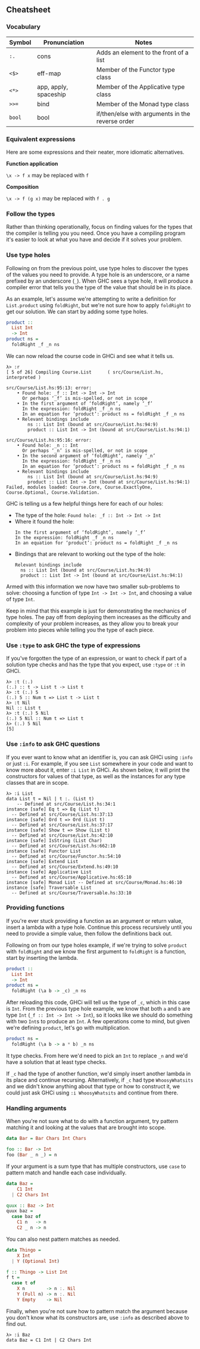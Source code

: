 ## Cheatsheet

### Vocabulary

|**Symbol**|**Pronunciation**    |**Notes**                                       |
|----------|---------------------|------------------------------------------------|
|`:.`      |cons                 |Adds an element to the front of a list          |
|`<$>`     |eff-map              |Member of the Functor type class                |
|`<*>`     |app, apply, spaceship|Member of the Applicative type class            |
|`>>=`     |bind                 |Member of the Monad type class                  |
|`bool`    |bool                 |if/then/else with arguments in the reverse order|

### Equivalent expressions

Here are some expressions and their neater, more idiomatic alternatives.

**Function application**

`\x -> f x` may be replaced with `f`

**Composition**

`\x -> f (g x)` may be replaced with `f . g`

### Follow the types

Rather than thinking operationally, focus on finding values for the types that the compiler is telling you you need.
Once you have a compiling program it's easier to look at what you have and decide if it solves your problem.

### Use type holes

Following on from the previous point, use type holes to discover the types of the values you need to
provide. A type hole is an underscore, or a name prefixed by an underscore (`_`). When GHC sees a
type hole, it will produce a compiler error that tells you the type of the value that should be in
its place.

As an example, let's assume we're attempting to write a definition for `List.product` using
`foldRight`, but we're not sure how to apply `foldRight` to get our solution. We can start by adding
some type holes.

```haskell
product ::
  List Int
  -> Int
product ns =
  foldRight _f _n ns
```

We can now reload the course code in GHCi and see what it tells us.

```
λ> :r
[ 5 of 26] Compiling Course.List      ( src/Course/List.hs, interpreted )

src/Course/List.hs:95:13: error:
    • Found hole: _f :: Int -> Int -> Int
      Or perhaps ‘_f’ is mis-spelled, or not in scope
    • In the first argument of ‘foldRight’, namely ‘_f’
      In the expression: foldRight _f _n ns
      In an equation for ‘product’: product ns = foldRight _f _n ns
    • Relevant bindings include
        ns :: List Int (bound at src/Course/List.hs:94:9)
        product :: List Int -> Int (bound at src/Course/List.hs:94:1)

src/Course/List.hs:95:16: error:
    • Found hole: _n :: Int
      Or perhaps ‘_n’ is mis-spelled, or not in scope
    • In the second argument of ‘foldRight’, namely ‘_n’
      In the expression: foldRight _f _n ns
      In an equation for ‘product’: product ns = foldRight _f _n ns
    • Relevant bindings include
        ns :: List Int (bound at src/Course/List.hs:94:9)
        product :: List Int -> Int (bound at src/Course/List.hs:94:1)
Failed, modules loaded: Course.Core, Course.ExactlyOne, Course.Optional, Course.Validation.
```

GHC is telling us a few helpful things here for each of our holes:

- The type of the hole: `Found hole: _f :: Int -> Int -> Int`
- Where it found the hole:
    ```
    In the first argument of ‘foldRight’, namely ‘_f’
    In the expression: foldRight _f _n ns
    In an equation for ‘product’: product ns = foldRight _f _n ns
    ```
- Bindings that are relevant to working out the type of the hole:
    ```
    Relevant bindings include
      ns :: List Int (bound at src/Course/List.hs:94:9)
      product :: List Int -> Int (bound at src/Course/List.hs:94:1)
    ```

Armed with this information we now have two smaller sub-problems to solve: choosing a function of
type `Int -> Int -> Int`, and choosing a value of type `Int`.

Keep in mind that this example is just for demonstrating the mechanics of type holes. The pay off
from deploying them increases as the difficulty and complexity of your problem increases, as they
allow you to break your problem into pieces while telling you the type of each piece.

### Use `:type` to ask GHC the type of expressions

If you've forgotten the type of an expression, or want to check if part of a solution type checks
and has the type that you expect, use `:type` or `:t` in GHCi.

```
λ> :t (:.)
(:.) :: t -> List t -> List t
λ> :t (:.) 5
(:.) 5 :: Num t => List t -> List t
λ> :t Nil
Nil :: List t
λ> :t (:.) 5 Nil
(:.) 5 Nil :: Num t => List t
λ> (:.) 5 Nil
[5]
```

### Use `:info` to ask GHC questions

If you ever want to know what an identifier is, you can ask GHCi using `:info` or just `:i`. For
example, if you see `List` somewhere in your code and want to know more about it, enter `:i List` in
GHCi. As shown below, it will print the constructors for values of that type, as well as the
instances for any type classes that are in scope.

```
λ> :i List
data List t = Nil | t :. (List t)
  	-- Defined at src/Course/List.hs:34:1
instance [safe] Eq t => Eq (List t)
  -- Defined at src/Course/List.hs:37:13
instance [safe] Ord t => Ord (List t)
  -- Defined at src/Course/List.hs:37:17
instance [safe] Show t => Show (List t)
  -- Defined at src/Course/List.hs:42:10
instance [safe] IsString (List Char)
  -- Defined at src/Course/List.hs:662:10
instance [safe] Functor List
  -- Defined at src/Course/Functor.hs:54:10
instance [safe] Extend List
  -- Defined at src/Course/Extend.hs:49:10
instance [safe] Applicative List
  -- Defined at src/Course/Applicative.hs:65:10
instance [safe] Monad List -- Defined at src/Course/Monad.hs:46:10
instance [safe] Traversable List
  -- Defined at src/Course/Traversable.hs:33:10
```

### Providing functions

If you're ever stuck providing a function as an argument or return value, insert a lambda with a
type hole. Continue this process recursively until you need to provide a simple value, then follow
the definitions back out.

Following on from our type holes example, if we're trying to solve `product` with `foldRight` and we
know the first argument to `foldRight` is a function, start by inserting the lambda.

```haskell
product ::
  List Int
  -> Int
product ns =
  foldRight (\a b -> _c) _n ns
```

After reloading this code, GHCi will tell us the type of `_c`, which in this case is `Int`. From the
previous type hole example, we know that both `a` and `b` are type `Int` (`_f :: Int -> Int ->
Int`), so it looks like we should do something with two `Int`s to produce an `Int`. A few operations
come to mind, but given we're defining `product`, let's go with multiplication.

```haskell
product ns =
  foldRight (\a b -> a * b) _n ns
```

It type checks. From here we'd need to pick an `Int` to replace `_n` and we'd have a solution that
at least type checks.

If `_c` had the type of another function, we'd simply insert another lambda in its place and
continue recursing. Alternatively, if `_c` had type `WhoosyWhatsits` and we didn't know anything
about that type or how to construct it, we could just ask GHCi using `:i WhoosyWhatsits` and
continue from there.

### Handling arguments

When you're not sure what to do with a function argument, try pattern matching it and looking at the
values that are brought into scope.

```haskell
data Bar = Bar Chars Int Chars

foo :: Bar -> Int
foo (Bar _ n _) = n
```

If your argument is a sum type that has multiple constructors, use `case` to pattern match and
handle each case individually.

```haskell
data Baz =
    C1 Int
  | C2 Chars Int

quux :: Baz -> Int
quux baz =
  case baz of
    C1 n   -> n
    C2 _ n -> n
```

You can also nest pattern matches as needed.

```haskell
data Thingo =
    X Int
  | Y (Optional Int)

f :: Thingo -> List Int
f t =
  case t of
    X n        -> n :. Nil
    Y (Full n) -> n :. Nil
    Y Empty    -> Nil
```

Finally, when you're not sure how to pattern match the argument because you don't know what its
constructors are, use `:info` as described above to find out.

```
λ> :i Baz
data Baz = C1 Int | C2 Chars Int
```
